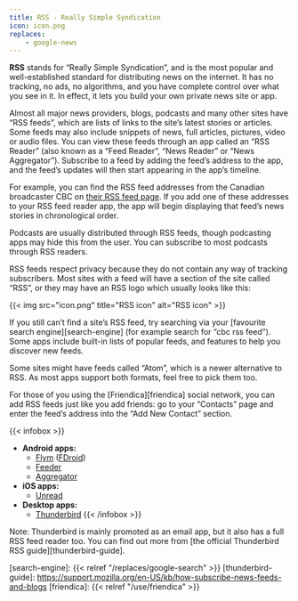 ```yaml
---
title: RSS - Really Simple Syndication
icon: icon.png
replaces:
    - google-news
---
```

**RSS** stands for “Really Simple Syndication”, and is the most popular and well-established standard for distributing news on the internet. It has no tracking, no ads, no algorithms, and you have complete control over what you see in it. In effect, it lets you build your own private news site or app.

Almost all major news providers, blogs, podcasts and many other sites have “RSS feeds”, which are lists of links to the site’s latest stories or articles. Some feeds may also include snippets of news, full articles, pictures, video or audio files. You can view these feeds through an app called an “RSS Reader” (also known as a “Feed Reader”, “News Reader” or “News Aggregator”). Subscribe to a feed by adding the feed’s address to the app, and the feed’s updates will then start appearing in the app’s timeline.

For example, you can find the RSS feed addresses from the Canadian broadcaster CBC on [their RSS feed page][rss-example]. If you add one of these addresses to your RSS feed reader app, the app will begin displaying that feed’s news stories in chronological order.

Podcasts are usually distributed through RSS feeds, though podcasting apps may hide this from the user. You can subscribe to most podcasts through RSS readers.

RSS feeds respect privacy because they do not contain any way of tracking subscribers. Most sites with a feed will have a section of the site called “RSS”, or they may have an RSS logo which usually looks like this:

{{< img src="icon.png" title="RSS icon" alt="RSS icon" >}}

If you still can’t find a site’s RSS feed, try searching via your [favourite search engine][search-engine] (for example search for “cbc rss feed”). Some apps include built-in lists of popular feeds, and features to help you discover new feeds.

Some sites might have feeds called “Atom”, which is a newer alternative to RSS. As most apps support both formats, feel free to pick them too.

For those of you using the [Friendica][friendica] social network, you can add RSS feeds just like you add friends: go to your “Contacts” page and enter the feed’s address into the “Add New Contact” section.

{{< infobox >}}
- **Android apps:**
    - [Flym](https://play.google.com/store/apps/details?id=net.frju.flym) ([FDroid](https://f-droid.org/en/packages/net.frju.flym/))
    - [Feeder](https://f-droid.org/en/packages/com.nononsenseapps.feeder/)
    - [Aggregator](https://play.google.com/store/apps/details?id=com.tughi.aggregator)
- **iOS apps:**
    - [Unread](https://apps.apple.com/app/unread-rss-reader/id1252376153)
- **Desktop apps:**
    - [Thunderbird](https://www.thunderbird.net/)
{{< /infobox >}}

Note: Thunderbird is mainly promoted as an email app, but it also has a full RSS feed reader too. You can find out more from [the official Thunderbird RSS guide][thunderbird-guide].

[rss-example]: https://www.cbc.ca/rss/
[search-engine]: {{< relref "/replaces/google-search" >}}
[thunderbird-guide]: https://support.mozilla.org/en-US/kb/how-subscribe-news-feeds-and-blogs
[friendica]: {{< relref "/use/friendica" >}}
